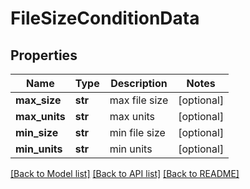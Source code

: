 # FileSizeConditionData

## Properties
Name | Type | Description | Notes
------------ | ------------- | ------------- | -------------
**max_size** | **str** | max file size | [optional] 
**max_units** | **str** | max units | [optional] 
**min_size** | **str** | min file size | [optional] 
**min_units** | **str** | min units | [optional] 

[[Back to Model list]](../README.md#documentation-for-models) [[Back to API list]](../README.md#documentation-for-api-endpoints) [[Back to README]](../README.md)


